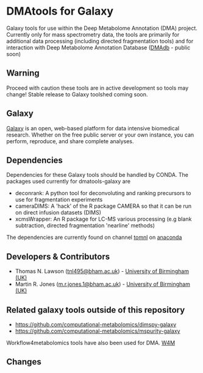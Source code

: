 DMAtools for Galaxy
========================
Galaxy tools for use within the Deep Metabolome Annotation (DMA) project. Currently only for mass spectrometry data, the tools are primarily for additional data processing (including directed fragmentation tools) and for interaction with Deep Metabolome Annotation Database ([DMAdb](https://github.com/computational-metabolomics/dmadb) -  public soon)

Warning
------
Proceed with caution these tools are in active development so tools may change! Stable release to Galaxy toolshed coming soon.

Galaxy
------
[Galaxy](https://galaxyproject.org/) is an open, web-based platform for data intensive biomedical research. Whether on the free public server or your own instance, you can perform, reproduce, and share complete analyses. 

Dependencies
------
Dependencies for these Galaxy tools should be handled by CONDA. The packages used currently for dmatools-galaxy are 

* deconrank: A python tool for deconvoluting and ranking precursors to use for fragmentation experiments
* cameraDIMS: A 'hack' of the R package CAMERA so that it can be run on direct infusion datasets (DIMS)
* xcmsWrapper: An R package for LC-MS various processing (e.g blank subtraction, directed fragmentation 'nearline' methods)

The dependencies are currently found on channel  [tomnl](https://anaconda.org/tomnl/r-xcmswrapper) on [anaconda](https://anaconda.org/tomnl/r-xcmswrapper)

Developers & Contributors
-------------------------
 - Thomas N. Lawson (tnl495@bham.ac.uk) - [University of Birmingham (UK)](http://www.birmingham.ac.uk/index.aspx) 
 - Martin R. Jones (m.r.jones.1@bham.ac.uk) - [University of Birmingham (UK)](http://www.birmingham.ac.uk/index.aspx)

Related galaxy tools outside of this repository
-------------------------
 -  https://github.com/computational-metabolomics/dimspy-galaxy
 -  https://github.com/computational-metabolomics/mspurity-galaxy

Workflow4metabolomics tools have also been used for DMA. [W4M](http://workflow4metabolomics.org/)



Changes
-------

